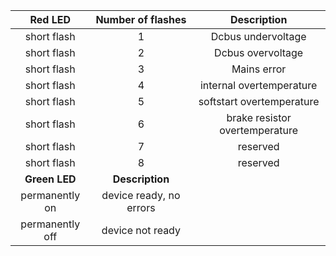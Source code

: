 | **Red LED** | **Number of flashes** | **Description** |
| :---: | :---: | :---: |
| short flash | 1 | Dcbus undervoltage |
| short flash | 2 | Dcbus overvoltage |
| short flash | 3 | Mains error |
| short flash | 4 | internal overtemperature |
| short flash | 5 | softstart overtemperature |
| short flash | 6 | brake resistor overtemperature |
| short flash | 7 | reserved |
| short flash | 8 | reserved |
| **Green LED** | **Description** |
| permanently on | device ready, no errors |
| permanently off | device not ready |
